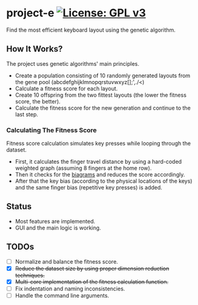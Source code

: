 # project-e [![License: GPL v3](https://img.shields.io/badge/License-GPLv3-blue.svg)](https://www.gnu.org/licenses/gpl-3.0)

Find the most efficient keyboard layout using the genetic algorithm.

## How It Works?
The project uses genetic algorithms' main principles.
- Create a population consisting of 10 randomly generated layouts from the gene pool (abcdefghijklmnopqrstuvwxyz[];',./<\)
- Calculate a fitness score for each layout.
- Create 10 offspring from the two fittest layouts (the lower the fitness score, the better).
- Calculate the fitness score for the new generation and continue to the last step.

### Calculating The Fitness Score
Fitness score calculation simulates key presses while looping through the dataset.
- First, it calculates the finger travel distance by using a hard-coded weighted graph (assuming 8 fingers at the home row).
- Then it checks for the [biagrams](https://en.wikipedia.org/wiki/Bigram "biagrams") and reduces the score accordingly.
- After that the key bias (according to the physical locations of the keys) and the same finger bias (repetitive key presses) is added.

## Status
- Most features are implemented.
- GUI and the main logic is working.

## TODOs
- [ ] Normalize and balance the fitness score.
- [x] <s>Reduce the dataset size by using proper dimension reduction techniques.</s>
- [x] <s>Multi-core implementation of the fitness calculation function.</s>
- [ ] Fix indentation and naming inconsistencies.
- [ ] Handle the command line arguments.
